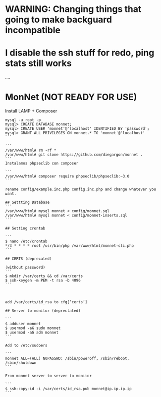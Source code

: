 # WARNING: Changing things that going to make backguard incompatible
# I disable the ssh stuff for redo, ping stats still works
....

# MonNet (NOT READY FOR USE)
Install LAMP + Composer

````
mysql -u root -p
mysql> CREATE DATABASE monnet;
mysql> CREATE USER 'monnet'@'localhost' IDENTIFIED BY 'password';
mysql> GRANT ALL PRIVILEGES ON monnet.* TO 'monnet'@'localhost'
```

```
/var/www/html# rm -rf *
/var/www/html# git clone https://github.com/diegargon/monnet .
```
Instalamos phpseclib con composer

```
/var/www/html# composer require phpseclib/phpseclib:~3.0
```

rename config/example.inc.php config.inc.php and change whatever you want.

## Settting Database
```
/var/www/html# mysql monnet < config/monnet.sql
/var/www/html# mysql monnet < config/monnet-inserts.sql
```

## Setting crontab

```
$ nano /etc/crontab
*/3 * * * * root /usr/bin/php /var/www/html/monnet-cli.php
```

## CERTS (deprecated)

(without password)
```
$ mkdir /var/certs && cd /var/certs 
$ ssh-keygen -m PEM -t rsa -b 4096
```



add /var/certs/id_rsa to cfg[‘certs’] 

## Server to monitor (deprectated)

```
$ adduser monnet
$ usermod -aG sudo monnet
$ usermod -aG adm monnet
```

Add to /etc/sudoers

```
monnet ALL=(ALL) NOPASSWD: /sbin/poweroff, /sbin/reboot, /sbin/shutdown
```

From monnet server to server to monitor

```
$ ssh-copy-id -i /var/certs/id_rsa.pub monnet@ip.ip.ip.ip
```